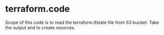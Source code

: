 # terraform.code
Scope of this code is to read the terraform.tfstate file from S3 bucket. Take the output and to create reources. 
